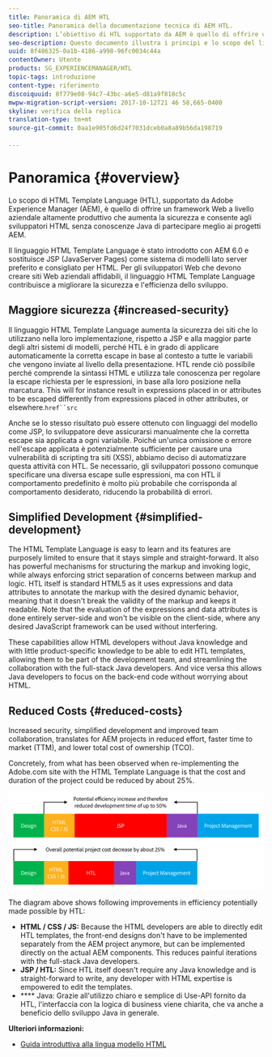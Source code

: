 ```yaml
---
title: Panoramica di AEM HTL
seo-title: Panoramica della documentazione tecnica di AEM HTL.
description: L’obiettivo di HTL supportato da AEM è quello di offrire un framework Web a livello aziendale altamente produttivo che aumenta la sicurezza e consente agli sviluppatori HTML senza conoscenze Java di partecipare meglio ai progetti AEM.
seo-description: Questo documento illustra i principi e lo scopo del linguaggio HTL (HTML Template Language) supportato da Adobe Experience Manager. HTL è un framework Web a livello aziendale altamente produttivo che aumenta la sicurezza e consente agli sviluppatori HTML senza conoscenze Java di partecipare meglio ai progetti AEM.
uuid: 8f486325-0a1b-4186-a998-96fc0034c44a
contentOwner: Utente
products: SG_EXPERIENCEMANAGER/HTL
topic-tags: introduzione
content-type: riferimento
discoiquuid: 8f779e08-94c7-43bc-a6e5-d81a9f818c5c
mwpw-migration-script-version: 2017-10-12T21 46 58,665-0400
skyline: verifica della replica
translation-type: tm+mt
source-git-commit: 0aa1e905fd6d24f7031dceb0a8a89b56da198719

---
```



# Panoramica {#overview}

Lo scopo di HTML Template Language (HTL), supportato da Adobe Experience Manager (AEM), è quello di offrire un framework Web a livello aziendale altamente produttivo che aumenta la sicurezza e consente agli sviluppatori HTML senza conoscenze Java di partecipare meglio ai progetti AEM.

Il linguaggio HTML Template Language è stato introdotto con AEM 6.0 e sostituisce JSP (JavaServer Pages) come sistema di modelli lato server preferito e consigliato per HTML. Per gli sviluppatori Web che devono creare siti Web aziendali affidabili, il linguaggio HTML Template Language contribuisce a migliorare la sicurezza e l'efficienza dello sviluppo.

## Maggiore sicurezza {#increased-security}

Il linguaggio HTML Template Language aumenta la sicurezza dei siti che lo utilizzano nella loro implementazione, rispetto a JSP e alla maggior parte degli altri sistemi di modelli, perché HTL è in grado di applicare automaticamente la corretta escape in base al contesto a tutte le variabili che vengono inviate al livello della presentazione. HTL rende ciò possibile perché comprende la sintassi HTML e utilizza tale conoscenza per regolare la escape richiesta per le espressioni, in base alla loro posizione nella marcatura. This will for instance result in expressions placed in  or  attributes to be escaped differently from expressions placed in other attributes, or elsewhere.`href``src`

Anche se lo stesso risultato può essere ottenuto con linguaggi del modello come JSP, lo sviluppatore deve assicurarsi manualmente che la corretta escape sia applicata a ogni variabile. Poiché un'unica omissione o errore nell'escape applicata è potenzialmente sufficiente per causare una vulnerabilità di scripting tra siti (XSS), abbiamo deciso di automatizzare questa attività con HTL. Se necessario, gli sviluppatori possono comunque specificare una diversa escape sulle espressioni, ma con HTL il comportamento predefinito è molto più probabile che corrisponda al comportamento desiderato, riducendo la probabilità di errori.

## Simplified Development {#simplified-development}

The HTML Template Language is easy to learn and its features are purposely limited to ensure that it stays simple and straight-forward. It also has powerful mechanisms for structuring the markup and invoking logic, while always enforcing strict separation of concerns between markup and logic. HTL itself is standard HTML5 as it uses expressions and data attributes to annotate the markup with the desired dynamic behavior, meaning that it doesn't break the validity of the markup and keeps it readable. Note that the evaluation of the expressions and data attributes is done entirely server-side and won't be visible on the client-side, where any desired JavaScript framework can be used without interfering.

These capabilities allow HTML developers without Java knowledge and with little product-specific knowledge to be able to edit HTL templates, allowing them to be part of the development team, and streamlining the collaboration with the full-stack Java developers. And vice versa this allows Java developers to focus on the back-end code without worrying about HTML.

## Reduced Costs {#reduced-costs}

Increased security, simplified development and improved team collaboration, translates for AEM projects in reduced effort, faster time to market (TTM), and lower total cost of ownership (TCO).

Concretely, from what has been observed when re-implementing the Adobe.com site with the HTML Template Language is that the cost and duration of the project could be reduced by about 25%.

![](assets/chlimage_1.png)

The diagram above shows following improvements in efficiency potentially made possible by HTL:

* **HTML / CSS / JS:** Because the HTML developers are able to directly edit HTL templates, the front-end designs don't have to be implemented separately from the AEM project anymore, but can be implemented directly on the actual AEM components. This reduces painful iterations with the full-stack Java developers.
* **JSP / HTL:** Since HTL itself doesn't require any Java knowledge and is straight-forward to write, any developer with HTML expertise is empowered to edit the templates.
* **** Java: Grazie all'utilizzo chiaro e semplice di Use-API fornito da HTL, l'interfaccia con la logica di business viene chiarita, che va anche a beneficio dello sviluppo Java in generale.

**Ulteriori informazioni:**

* [Guida introduttiva alla lingua modello HTML](getting-started.md)

